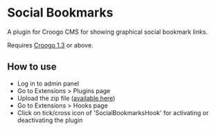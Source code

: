 # Social Bookmarks

A plugin for Croogo CMS for showing graphical social bookmark links.

Requires [Croogo 1.3](http://github.com/croogo/croogo/downloads) or above.

## How to use

* Log in to admin panel
* Go to Extensions > Plugins page
* Upload the zip file ([available here](http://github.com/fahad19/social_bookmarks/downloads))
* Go to Extensions > Hooks page
* Click on tick/cross icon of 'SocialBookmarksHook' for activating or deactivating the plugin